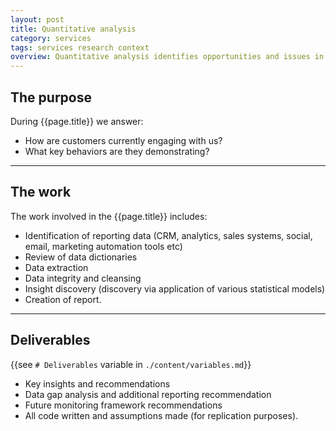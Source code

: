 ```yaml
---
layout: post
title: Quantitative analysis
category: services
tags: services research context
overview: Quantitative analysis identifies opportunities and issues in your current business by analysing how your customers currently interact with your business. Statistical models are applied to customer data in order to identify, classify and report on key trends and insights.
---
```


## The purpose

During {{page.title}} we answer:

* How are customers currently engaging with us?
* What key behaviors are they demonstrating?

***

## The work

The work involved in the {{page.title}} includes:

* Identification of reporting data (CRM, analytics, sales systems, social, email, marketing automation tools etc)
* Review of data dictionaries
* Data extraction
* Data integrity and cleansing
* Insight discovery (discovery via application of various statistical models)
* Creation of report.

***

## Deliverables

{{see `# Deliverables` variable in `./content/variables.md`}}

* Key insights and recommendations
* Data gap analysis and additional reporting recommendation
* Future monitoring framework recommendations
* All code written and assumptions made (for replication purposes).